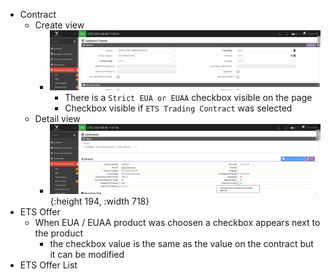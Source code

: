 - Contract
	- Create view
		- ![1_contract_strict_eua_euaa.png](../assets/1_contract_strict_eua_euaa_1691496156618_0.png)
			- There is a `Strict EUA or EUAA` checkbox visible on the page
			- Checkbox visible if `ETS Trading Contract` was selected
	- Detail view
		- ![2_contract_details_strict_eua_euaa.png](../assets/2_contract_details_strict_eua_euaa_1691496178835_0.png){:height 194, :width 718}
- ETS Offer
	- When EUA / EUAA product was choosen a checkbox appears next to the product
		- the checkbox value is the same as the value on the contract but it can be modified
- ETS Offer List